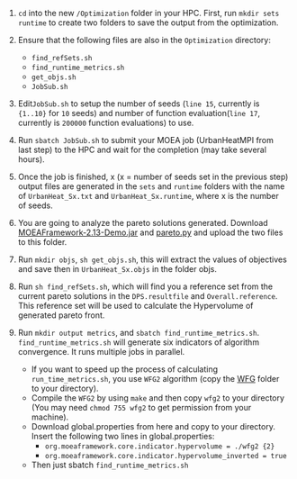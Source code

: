 1. `cd` into the new  `/Optimization` folder in your HPC. First, run `mkdir sets runtime` to create two folders to save the output from the optimization.

2. Ensure that the following files are also in the `Optimization` directory: 
   + `find_refSets.sh` 
   + `find_runtime_metrics.sh`
   + `get_objs.sh`
   + `JobSub.sh`


3. Edit`JobSub.sh` to setup the number of seeds (`line 15`, currently is `{1..10}` for `10` seeds) and number of function evaluation(`line 17`, currently is `200000` function evaluations) to use. 

4. Run `sbatch JobSub.sh` to submit your MOEA job (UrbanHeatMPI from last step) to the HPC and wait for the completion (may take several hours). 

5. Once the job is finished, x (x = number of seeds set in the previous step) output files are generated in the `sets` and `runtime` folders with the name of `UrbanHeat_Sx.txt` and `UrbanHeat_Sx.runtime`, where x is the number of seeds. 

6. You are going to analyze the pareto solutions generated. Download [MOEAFramework-2.13-Demo.jar](https://github.com/MOEAFramework/MOEAFramework/releases/) and [pareto.py](https://github.com/matthewjwoodruff/pareto.py) and upload the two files to this folder.

7. Run `mkdir objs`, `sh get_objs.sh`, this will extract the values of objectives and save then in `UrbanHeat_Sx.objs` in the folder objs.

8. Run `sh find_refSets.sh`, which will find you a reference set from the current pareto solutions in the `DPS.resultfile` and `Overall.reference`. This reference set will be used to calculate the Hypervolume of generated pareto front.

9. Run `mkdir output metrics`, and `sbatch find_runtime_metrics.sh`. `find_runtime_metrics.sh` will generate six indicators of algorithm convergence. It runs multiple jobs in parallel.
    + If you want to speed up the process of calculating `run_time_metrics.sh`, you use `WFG2` algorithm (copy the [WFG](https://github.com/MOEAFramework/Hypervolume) folder to your directory).
    +  Compile the `WFG2` by using `make` and then copy `wfg2` to your directory (You may need `chmod 755 wfg2` to get permission from your machine).
    +  Download global.properties from here and copy to your directory. Insert the following two lines in global.properties: 
        +  `org.moeaframework.core.indicator.hypervolume = ./wfg2 {2}` 
        +  `org.moeaframework.core.indicator.hypervolume_inverted = true`
    +  Then just sbatch `find_runtime_metrics.sh`
